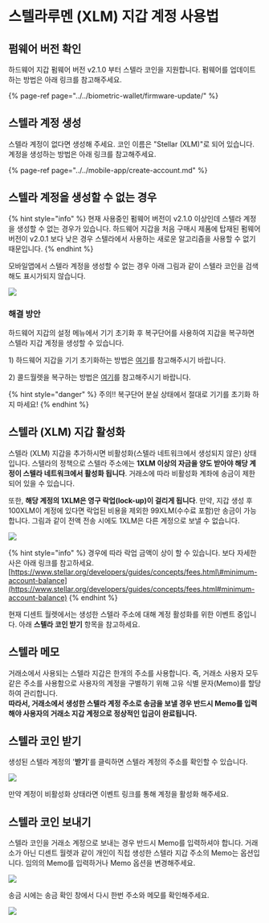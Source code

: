 # 스텔라루멘 \(XLM\) 지갑 계정 사용법

## 펌웨어 버전 확인

하드웨어 지갑 펌웨어 버전 v2.1.0 부터 스텔라 코인을 지원합니다. 펌웨어를 업데이트하는 방법은 아래 링크를 참고해주세요.

{% page-ref page="../../biometric-wallet/firmware-update/" %}

## 스텔라 계정 생성

스텔라 계정이 없다면 생성해 주세요. 코인 이름은 "Stellar \(XLM\)"로 되어 있습니다.  계정을 생성하는 방법은 아래 링크를 참고해주세요.

{% page-ref page="../../mobile-app/create-account.md" %}

## 스텔라 계정을 생성할 수 없는 경우 

{% hint style="info" %}
현재 사용중인 펌웨어 버전이 v2.1.0 이상인데 스텔라 계정을 생성할 수 없는 경우가 있습니다. 하드웨어 지갑을 처음 구매시 제품에 탑재된 펌웨어 버전이 v2.0.1 보다 낮은 경우 스텔라에서 사용하는 새로운 알고리즘을 사용할 수 없기 때문입니다.
{% endhint %}

모바일앱에서 스텔라 계정을 생성할 수 없는 경우 아래 그림과 같이 스텔라 코인을 검색해도 표시가되지 않습니다.

![](../../.gitbook/assets/unable-to-create-stellar-account_kr.png)

### 해결 방안

하드웨어 지갑의 설정 메뉴에서 기기 초기화 후 복구단어를 사용하여 지갑을 복구하면 스텔라 지갑 계정을 생성할 수 있습니다.

1\) 하드웨어 지갑을 기기 초기화하는 방법은 [여기](https://userguide.dcentwallet.com/v/kr/biometric-wallet/setting-menu#undefined-8)를 참고해주시기 바랍니다.

2\) 콜드월렛을 복구하는 방법은 [여기](https://userguide.dcentwallet.com/v/kr/biometric-wallet/recovery)를 참고해주시기 바랍니다. 

{% hint style="danger" %}
주의!! 복구단어 분실 상태에서 절대로 기기를 초기화 하지 마세요! 
{% endhint %}

## 스텔라 \(XLM\) 지갑 활성화

스텔라 \(XLM\) 지갑을 추가하시면 비활성화\(스텔라 네트워크에서 생성되지 않은\) 상태입니다. 스텔라의 정책으로 스텔라 주소에는 **1XLM 이상의 자금을 양도 받아야 해당 계정이 스텔라 네트워크에서 활성화 됩니다**. 거래소에 따라 비활성화 계좌에 송금이 제한되어 있을 수 있습니다. 

또한, **해당 계정의 1XLM은 영구 락업\(lock-up\)이 걸리게 됩니다**. 만약, 지갑 생성 후 100XLM이 계정에 있다면 락업된 비용을 제외한 99XLM\(수수료 포함\)만 송금이 가능합니다. 그림과 같이 전액 전송 시에도 1XLM은 다른 계정으로 보낼 수 없습니다.

![](../../.gitbook/assets/xlm-send-all_kr.jpg)

{% hint style="info" %}
경우에 따라 락업 금액이 상이 할 수 있습니다. 보다 자세한 사은 아래 링크를 참고하세요.  
[https://www.stellar.org/developers/guides/concepts/fees.html\#minimum-account-balance](https://www.stellar.org/developers/guides/concepts/fees.html#minimum-account-balance)
{% endhint %}

현재 디센트 월렛에서는 생성한 스텔라 주소에 대해 계정 활성화를 위한 이벤트 중입니다. 아래 **스텔라 코인 받기** 항목을 참고하세요. 

## 스텔라 메모

거래소에서 사용되는 스텔라 지갑은 한개의 주소를 사용합니다. 즉, 거래소 사용자 모두 같은 주소를 사용함으로 사용자의 계정을 구별하기 위해 고유 식별 문자\(Memo\)를 할당하여 관리합니다.  
**따라서, 거래소에서 생성한 스텔라 계정 주소로 송금을 보낼 경우 반드시 Memo를 입력해야 사용자의 거래소 지갑 계정으로 정상적인 입금이 완료됩니다.**

## 스텔라 코인 받기

생성된 스텔라 계정의 '**받기**'를 클릭하면 스텔라 계정의 주소를 확인할 수 있습니다.

![](../../.gitbook/assets/stellar-receive_kr.jpg)

 만약 계정이 비활성화 상태라면 이벤트 링크를 통해 계정을 활성화 해주세요.

## 스텔라 코인 보내기

스텔라 코인을 거래소 계정으로 보내는 경우 반드시 Memo를 입력하셔야 합니다. 거래소가 아닌 디센트 월렛과 같이 개인이 직접 생성한 스텔라 지갑 주소의 Memo는 옵션입니다. 임의의 Memo를 입력하거나 Memo 옵션을 변경해주세요.

![](../../.gitbook/assets/stellar-send-option_kr.jpg)

송금 시에는 송금 확인 창에서 다시 한번 주소와 메모를 확인해주세요.

![](../../.gitbook/assets/stellar-send-confirm_kr.jpg)



